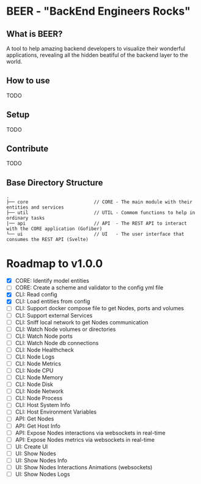# BEER - "BackEnd Engineers Rocks"

## What is BEER?

A tool to help amazing backend developers to visualize their wonderful applications, revealing all the hidden beatiful of the backend layer to the world.

## How to use
TODO
## Setup
TODO
## Contribute
TODO

## Base Directory Structure

```shell
.
├── core						// CORE - The main module with their entities and services 
├── util						// UTIL - Commom functions to help in ordinary tasks
|── api							// API  - The REST API to interact with the CORE application (Gofiber)
└── ui							// UI   - The user interface that consumes the REST API (Svelte)
```

# Roadmap to v1.0.0
- [X] CORE: Identify model entities
- [ ] CORE: Create a scheme and validator to the config yml file
- [X] CLI: Read config
- [X] CLI: Load entities from config
- [ ] CLI: Support docker compose file to get Nodes, ports and volumes
- [ ] CLI: Support external Services 
- [ ] CLI: Sniff local network to get Nodes communication
- [ ] CLI: Watch Node volumes or directories
- [ ] CLI: Watch Node ports
- [ ] CLI: Watch Node db connections
- [ ] CLI: Node Healthcheck
- [ ] CLI: Node Logs
- [ ] CLI: Node Metrics
- [ ] CLI: Node CPU
- [ ] CLI: Node Memory
- [ ] CLI: Node Disk
- [ ] CLI: Node Network
- [ ] CLI: Node Process
- [ ] CLI: Host System Info
- [ ] CLI: Host Environment Variables
- [ ] API:  Get Nodes
- [ ] API:  Get Host Info
- [ ] API:  Expose Nodes interactions via websockets in real-time
- [ ] API:  Expose Nodes metrics via websockets in real-time
- [ ] UI:   Create UI
- [ ] UI:   Show Nodes
- [ ] UI:   Show Nodes Info
- [ ] UI:   Show Nodes Interactions Animations (websockets)
- [ ] UI:   Show Nodes Logs